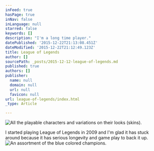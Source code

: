 ```yaml
---
inFeed: true
hasPage: true
inNav: false
inLanguage: null
starred: false
keywords: []
description: "I'm a long time player."
datePublished: '2015-12-22T21:13:08.451Z'
dateModified: '2015-12-22T21:12:49.123Z'
title: League of Legends
author: []
sourcePath: _posts/2015-12-12-league-of-legends.md
published: true
authors: []
publisher:
  name: null
  domain: null
  url: null
  favicon: null
url: league-of-legends/index.html
_type: Article

---
```

![All the playable characters and variations on their looks (skins).](https://s3-us-west-2.amazonaws.com/the-grid-img/p/6a27012edd146293a72c17703f5e2eae4b1e7dd8.jpg)

I started playing League of Legends in 2009 and I'm glad it has stuck around because it has serious longevity and game play to back it up.
![An assortment of the blue colored champions.](https://s3-us-west-2.amazonaws.com/the-grid-img/p/1a6d56f1862a0f8b1d646d1d33780e68c9136b0a.png)